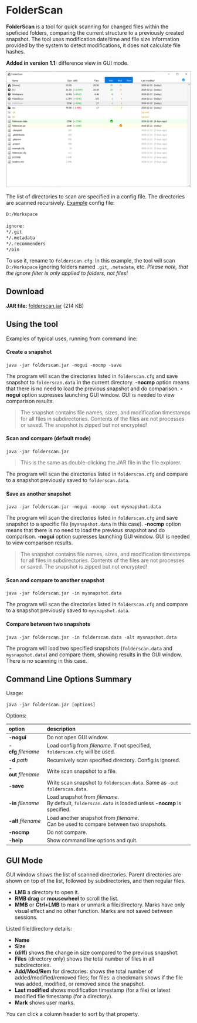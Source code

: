 # FolderScan

**FolderScan** is a tool for quick scanning for changed files within the speficied folders, comparing the current structure to a previously created snapshot. The tool uses modification date/time and file size information provided by the system to detect modifications, it does not calculate file hashes.

**Added in version 1.1:** difference view in GUI mode.

![Screenshot](screenshot.png?raw=true)

The list of directories to scan are specified in a config file. The directories are scanned recursively. [Example](example.cfg) config file:

```
D:/Workspace

ignore:
*/.git
*/.metadata
*/.recommenders
*/bin
```

To use it, rename to `folderscan.cfg`. In this example, the tool will scan `D:/Workspace` ignoring folders named `.git`, `.metadata`, etc. _Please note, that the ignore filter is only applied to folders, not files!_

## Download

**JAR file:** [folderscan.jar](https://github.com/AshurAxelR/FolderScan/releases/download/1.1/folderscan.jar) (214 KB)

## Using the tool

Examples of typical uses, running from command line:

#### Create a snapshot

```
java -jar folderscan.jar -nogui -nocmp -save
```

The program will scan the directories listed in `folderscan.cfg` and save snapshot to `folderscan.data` in the current directory.
**-nocmp** option means that there is no need to load the previous snapshot and do comparison.
**-nogui** option supresses launching GUI window. GUI is needed to view comparison results.

> The snapshot contains file names, sizes, and modification timestamps for all files in subdirectories.
> Contents of the files are not processes or saved. The snapshot is zipped but not encrypted!

#### Scan and compare (default mode)

```
java -jar folderscan.jar
```

> This is the same as double-clicking the JAR file in the file explorer.

The program will scan the directories listed in `folderscan.cfg` and compare to a snapshot previously saved to `folderscan.data`.

#### Save as another snapshot

```
java -jar folderscan.jar -nogui -nocmp -out mysnapshot.data
```

The program will scan the directories listed in `folderscan.cfg` and save snapshot to a specific file (`mysnapshot.data` in this case).
**-nocmp** option means that there is no need to load the previous snapshot and do comparison.
**-nogui** option supresses launching GUI window. GUI is needed to view comparison results.

> The snapshot contains file names, sizes, and modification timestamps for all files in subdirectories.
> Contents of the files are not processes or saved. The snapshot is zipped but not encrypted!

#### Scan and compare to another snapshot

```
java -jar folderscan.jar -in mysnapshot.data
```

The program will scan the directories listed in `folderscan.cfg` and compare to a snapshot previously saved to `mysnapshot.data`.

#### Compare between two snapshots

```
java -jar folderscan.jar -in folderscan.data -alt mysnapshot.data
```

The program will load two specified snapshots (`folderscan.data` and `mysnapshot.data`) and compare them, showing results in the GUI window.
There is no scanning in this case.


## Command Line Options Summary

Usage:

```
java -jar folderscan.jar [options]
```

Options:

| option | description |
| :--- | :--- |
| **-nogui** | Do not open GUI window. |
| **-cfg**&nbsp;_filename_ | Load config from _filename_. If not specified, `folderscan.cfg` will be used. |
| **-d**&nbsp;_path_ | Recursively scan specified directory. Config is ignored. |
| **-out**&nbsp;_filename_ | Write scan snapshot to a file. |
| **-save** | Write scan snapshot to `folderscan.data`. Same as `-out folderscan.data`. |
| **-in**&nbsp;_filename_ | Load snapshot from _filename_.<br/>By default, `folderscan.data` is loaded unless **-nocmp** is specified. |
| **-alt**&nbsp;_filename_ | Load another snapshot from _filename_.<br/>Can be used to compare between two snapshots. |
| **-nocmp** | Do not compare. |
| **-help** | Show command line options and quit. |


## GUI Mode

GUI window shows the list of scanned directories. Parent directories are shown on top of the list, followed by subdirectories, and then regular files.

* **LMB** a directory to open it.
* **RMB drag** or **mousewheel** to scroll the list.
* **MMB** or **Ctrl+LMB** to mark or unmark a file/directory. Marks have only visual effect and no other function. Marks are not saved between sessions.

Listed file/directory details:

* **Name**
* **Size**
* **(diff)** shows the change in size compared to the previous snapshot.
* **Files** (directory only) shows the total number of files in all subdirectories.
* **Add/Mod/Rem** for directories: shows the total number of added/modified/removed files; for files: a checkmark shows if the file was added, modified, or removed since the snapshot.
* **Last modified** shows modification timestamp (for a file) or latest modified file timestamp (for a directory).
* **Mark** shows user marks.

You can click a column header to sort by that property.
